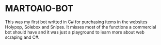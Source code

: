 # MARTOAIO-BOT

This was my first bot writted in C# for purchasing items in the websites Holypop, Solebox and Snipes.
It misses most of the functions a commercial bot should have and it was just a playground to learn more about web scraping and C#.
